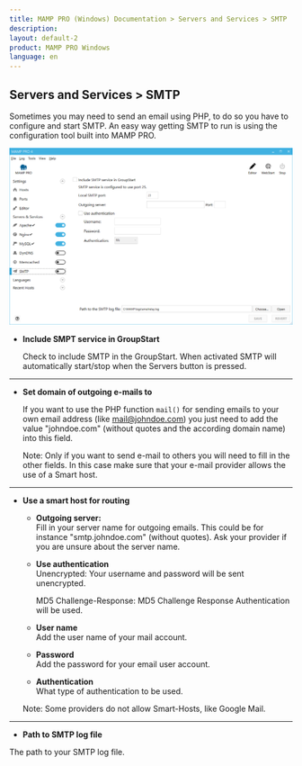 ```yaml
---
title: MAMP PRO (Windows) Documentation > Servers and Services > SMTP
description: 
layout: default-2
product: MAMP PRO Windows
language: en
---
```


## Servers and Services > SMTP

Sometimes you may need to send an email using PHP, to do so you have to configure and start SMTP. An easy way getting SMTP to run is using the configuration tool built into MAMP PRO. 

![MAMP](/en/MAMP-PRO-Windows/Servers-and-Services/Postfix/smtp.png)

*  **Include SMPT service in GroupStart**  

   Check to include SMTP in the GroupStart. When activated SMTP will automatically start/stop when the Servers button is   pressed.

---

*  **Set domain of outgoing e-mails to**

   If you want to use the PHP function `mail()` for sending emails to your own email address (like mail@johndoe.com) you
   just need to add the value "johndoe.com" (without quotes and the according domain name) into this field. 
   
   <div class="alert" role="alert">
   Note: Only if you want to send e-mail to others you will need to fill
   in the other fields. In this case make sure that your e-mail provider allows the use of a Smart host.
   </div>
---

*  **Use a smart host for routing**  

    *  **Outgoing server:**  
       Fill in your server name for outgoing emails. This could be for instance "smtp.johndoe.com" (without quotes).
       Ask your provider if you are unsure about the server name.  

    *  **Use authentication**  
       Unencrypted: Your username and password will be sent unencrypted.
       
       MD5 Challenge-Response: MD5 Challenge Response Authentication will be used.

    *  **User name**  
       Add the user name of your mail account.  

    *  **Password**  
       Add the password for your email user account.  

    *  **Authentication**  
       What type of authentication to be used.  
  
   <div class="alert" role="alert">
   Note: Some providers do not allow Smart-Hosts, like Google Mail.
   </div>

---

*  **Path to SMTP log file**  

The path to your SMTP log file.

